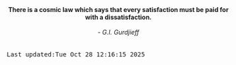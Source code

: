 
<div align="center"><b><span>There is a cosmic law which says that every satisfaction must be paid for with a dissatisfaction.</span></b><br><br><i> - G.I. Gurdjieff</i></div>
<br><br><kbd>Last updated:Tue Oct 28 12:16:15 2025</kbd>